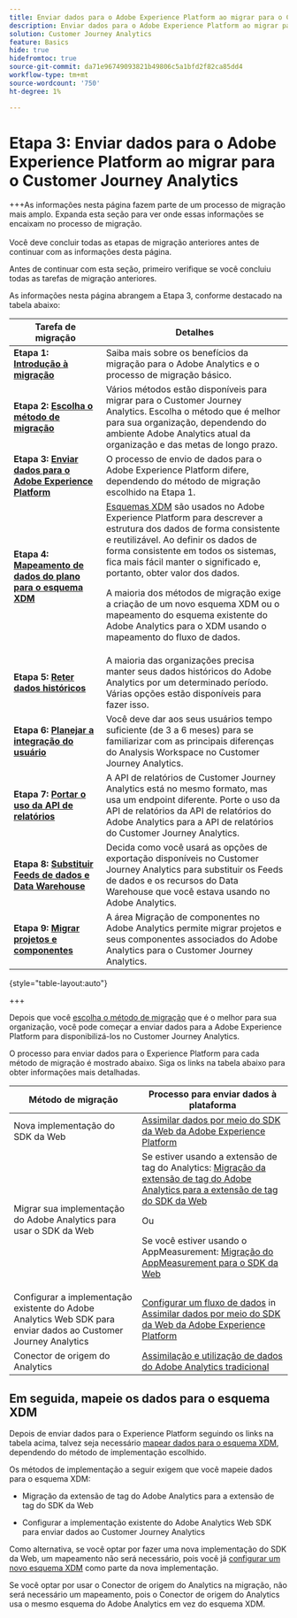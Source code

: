 ```yaml
---
title: Enviar dados para o Adobe Experience Platform ao migrar para o Customer Journey Analytics
description: Enviar dados para o Adobe Experience Platform ao migrar para o Customer Journey Analytics
solution: Customer Journey Analytics
feature: Basics
hide: true
hidefromtoc: true
source-git-commit: da71e96749093821b49806c5a1bfd2f82ca85dd4
workflow-type: tm+mt
source-wordcount: '750'
ht-degree: 1%

---
```


# Etapa 3: Enviar dados para o Adobe Experience Platform ao migrar para o Customer Journey Analytics

+++As informações nesta página fazem parte de um processo de migração mais amplo. Expanda esta seção para ver onde essas informações se encaixam no processo de migração. </br></br>Você deve concluir todas as etapas de migração anteriores antes de continuar com as informações desta página.

Antes de continuar com esta seção, primeiro verifique se você concluiu todas as tarefas de migração anteriores.

As informações nesta página abrangem a Etapa 3, conforme destacado na tabela abaixo:

| Tarefa de migração | Detalhes |
|---------|----------|
| **Etapa 1: [Introdução à migração](/help/getting-started/cja-migration/cja-migration-getstarted.md)** | Saiba mais sobre os benefícios da migração para o Adobe Analytics e o processo de migração básico. |
| **Etapa 2: [Escolha o método de migração](/help/getting-started/cja-migration/cja-migration-method.md)** | Vários métodos estão disponíveis para migrar para o Customer Journey Analytics. Escolha o método que é melhor para sua organização, dependendo do ambiente Adobe Analytics atual da organização e das metas de longo prazo. |
| <span class="preview">**Etapa 3: [Enviar dados para o Adobe Experience Platform](/help/getting-started/cja-migration/cja-migration-send-to-platform.md)**</span> | <span class="preview">O processo de envio de dados para o Adobe Experience Platform difere, dependendo do método de migração escolhido na Etapa 1.</span> |
| **Etapa 4: [Mapeamento de dados do plano para o esquema XDM](/help/getting-started/cja-migration/cja-migration-xdm.md)** | [Esquemas XDM](https://experienceleague.adobe.com/en/docs/experience-platform/xdm/home#xdm-schemas) são usados no Adobe Experience Platform para descrever a estrutura dos dados de forma consistente e reutilizável. Ao definir os dados de forma consistente em todos os sistemas, fica mais fácil manter o significado e, portanto, obter valor dos dados.<p>A maioria dos métodos de migração exige a criação de um novo esquema XDM ou o mapeamento do esquema existente do Adobe Analytics para o XDM usando o mapeamento do fluxo de dados.</p> |
| **Etapa 5: [Reter dados históricos](/help/getting-started/cja-migration/cja-migration-historical-data.md)** | A maioria das organizações precisa manter seus dados históricos do Adobe Analytics por um determinado período. Várias opções estão disponíveis para fazer isso. |
| **Etapa 6: [Planejar a integração do usuário](/help/getting-started/cja-migration/cja-migration-onboarding.md)** | Você deve dar aos seus usuários tempo suficiente (de 3 a 6 meses) para se familiarizar com as principais diferenças do Analysis Workspace no Customer Journey Analytics. |
| **Etapa 7: [Portar o uso da API de relatórios](/help/getting-started/cja-migration/cja-migration-api.md)** | A API de relatórios de Customer Journey Analytics está no mesmo formato, mas usa um endpoint diferente. Porte o uso da API de relatórios da API de relatórios do Adobe Analytics para a API de relatórios do Customer Journey Analytics. |
| **Etapa 8: [Substituir Feeds de dados e Data Warehouse](/help/getting-started/cja-migration/cja-migration-export-options.md)** | Decida como você usará as opções de exportação disponíveis no Customer Journey Analytics para substituir os Feeds de dados e os recursos do Data Warehouse que você estava usando no Adobe Analytics. |
| **Etapa 9: [Migrar projetos e componentes](/help/getting-started/cja-migration/cja-migration-projects.md)** | A área Migração de componentes no Adobe Analytics permite migrar projetos e seus componentes associados do Adobe Analytics para o Customer Journey Analytics. |

{style="table-layout:auto"}

+++


Depois que você [escolha o método de migração](#step-2-choose-your-customer-journey-analytics-migration-method) que é o melhor para sua organização, você pode começar a enviar dados para a Adobe Experience Platform para disponibilizá-los no Customer Journey Analytics.

O processo para enviar dados para o Experience Platform para cada método de migração é mostrado abaixo. Siga os links na tabela abaixo para obter informações mais detalhadas.

| Método de migração | Processo para enviar dados à plataforma |
|---------|----------|
| Nova implementação do SDK da Web | [Assimilar dados por meio do SDK da Web da Adobe Experience Platform](/help/data-ingestion/aepwebsdk.md) |
| Migrar sua implementação do Adobe Analytics para usar o SDK da Web | Se estiver usando a extensão de tag do Analytics: [Migração da extensão de tag do Adobe Analytics para a extensão de tag do SDK da Web](https://experienceleague.adobe.com/en/docs/analytics/implementation/aep-edge/web-sdk/analytics-extension-to-web-sdk)<p>Ou</p><p>Se você estiver usando o AppMeasurement: [Migração do AppMeasurement para o SDK da Web](https://experienceleague.adobe.com/en/docs/analytics/implementation/aep-edge/web-sdk/appmeasurement-to-web-sdk) |
| Configurar a implementação existente do Adobe Analytics Web SDK para enviar dados ao Customer Journey Analytics | [Configurar um fluxo de dados](https://experienceleague.adobe.com/en/docs/analytics-platform/using/cja-data-ingestion/ingest-use-guides/edge-network/aepwebsdk#set-up-a-datastream) in [Assimilar dados por meio do SDK da Web da Adobe Experience Platform](https://experienceleague.adobe.com/en/docs/analytics-platform/using/cja-data-ingestion/ingest-use-guides/edge-network/aepwebsdk) |
| Conector de origem do Analytics | [Assimilação e utilização de dados do Adobe Analytics tradicional](/help/data-ingestion/analytics.md) |

## Em seguida, mapeie os dados para o esquema XDM

Depois de enviar dados para o Experience Platform seguindo os links na tabela acima, talvez seja necessário [mapear dados para o esquema XDM](/help/getting-started/cja-migration/cja-migration-xdm.md), dependendo do método de implementação escolhido.

Os métodos de implementação a seguir exigem que você mapeie dados para o esquema XDM:

* Migração da extensão de tag do Adobe Analytics para a extensão de tag do SDK da Web

* Configurar a implementação existente do Adobe Analytics Web SDK para enviar dados ao Customer Journey Analytics

Como alternativa, se você optar por fazer uma nova implementação do SDK da Web, um mapeamento não será necessário, pois você já [configurar um novo esquema XDM](https://experienceleague.adobe.com/en/docs/analytics-platform/using/cja-data-ingestion/ingest-use-guides/edge-network/aepwebsdk#set-up-a-schema) como parte da nova implementação.

Se você optar por usar o Conector de origem do Analytics na migração, não será necessário um mapeamento, pois o Conector de origem do Analytics usa o mesmo esquema do Adobe Analytics em vez do esquema XDM.
